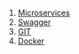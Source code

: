 1. [Microservices](https://github.com/akhilputhiry/lti-sessions/tree/master/micro-services)
2. [Swagger](https://github.com/akhilputhiry/lti-sessions/tree/master/swagger)
3. [GIT](https://github.com/akhilputhiry/lti-sessions/tree/master/git)
4. [Docker](https://github.com/akhilputhiry/lti-sessions/tree/master/docker)
